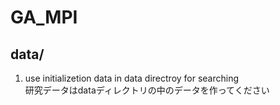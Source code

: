 # GA_MPI

## data/
1. use initializetion data in data directroy for searching  
研究データはdataディレクトリの中のデータを作ってください 